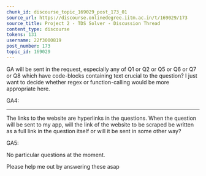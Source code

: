 ```yaml
---
chunk_id: discourse_topic_169029_post_173_01
source_url: https://discourse.onlinedegree.iitm.ac.in/t/169029/173
source_title: Project 2 - TDS Solver - Discussion Thread
content_type: discourse
tokens: 131
username: 22f3000819
post_number: 173
topic_id: 169029
---
```


 GA will be sent in the request, especially any of Q1 or Q2 or Q5 or Q6 or Q7 or Q8 which have code-blocks containing text crucial to the question? I just want to decide whether regex or function-calling would be more appropriate here.

GA4:

---

The links to the website are hyperlinks in the questions. When the question will be sent to my app, will the link of the website to be scraped be written as a full link in the question itself or will it be sent in some other way?

GA5:

No particular questions at the moment.

Please help me out by answering these asap
